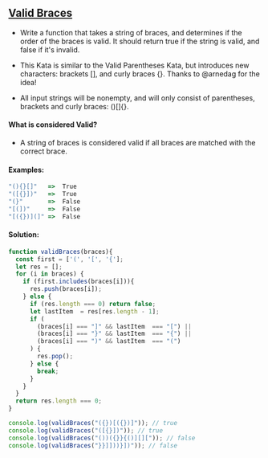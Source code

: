 ## [Valid Braces](https://www.codewars.com/kata/5277c8a221e209d3f6000b56)

- Write a function that takes a string of braces, and determines if the order of the braces is valid. It should return true if the string is valid, and false if it's invalid.

- This Kata is similar to the Valid Parentheses Kata, but introduces new characters: brackets [], and curly braces {}. Thanks to @arnedag for the idea!

- All input strings will be nonempty, and will only consist of parentheses, brackets and curly braces: ()[]{}.

#### What is considered Valid?
- A string of braces is considered valid if all braces are matched with the correct brace.

#### Examples: 
```js
"(){}[]"   =>  True
"([{}])"   =>  True
"(}"       =>  False
"[(])"     =>  False
"[({})](]" =>  False
```
#### Solution:
```js
function validBraces(braces){
  const first = ['(', '[', '{']; 
  let res = [];
  for (i in braces) {
    if (first.includes(braces[i])){  
      res.push(braces[i]);
    } else {
      if (res.length === 0) return false;
      let lastItem  = res[res.length - 1];
      if (
        (braces[i] === "]" && lastItem  === "[") ||
        (braces[i] === "}" && lastItem  === "{") ||
        (braces[i] === ")" && lastItem  === "(")
      ) {
        res.pop();
      } else {
        break;
      }
    }
  }
  return res.length === 0;
}

console.log(validBraces("({})[({})]")); // true
console.log(validBraces("([{}])")); // true
console.log(validBraces("())({}}{()][][")); // false
console.log(validBraces("}}]]))}])")); // false
```
